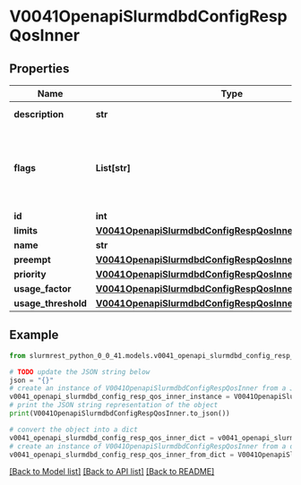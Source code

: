 # V0041OpenapiSlurmdbdConfigRespQosInner


## Properties

Name | Type | Description | Notes
------------ | ------------- | ------------- | -------------
**description** | **str** | Arbitrary description | [optional] 
**flags** | **List[str]** | Flags, to avoid modifying current values specify NOT_SET | [optional] 
**id** | **int** | Unique ID | [optional] 
**limits** | [**V0041OpenapiSlurmdbdConfigRespQosInnerLimits**](V0041OpenapiSlurmdbdConfigRespQosInnerLimits.md) |  | [optional] 
**name** | **str** | Name | [optional] 
**preempt** | [**V0041OpenapiSlurmdbdConfigRespQosInnerPreempt**](V0041OpenapiSlurmdbdConfigRespQosInnerPreempt.md) |  | [optional] 
**priority** | [**V0041OpenapiSlurmdbdConfigRespQosInnerPriority**](V0041OpenapiSlurmdbdConfigRespQosInnerPriority.md) |  | [optional] 
**usage_factor** | [**V0041OpenapiSlurmdbdConfigRespQosInnerUsageFactor**](V0041OpenapiSlurmdbdConfigRespQosInnerUsageFactor.md) |  | [optional] 
**usage_threshold** | [**V0041OpenapiSlurmdbdConfigRespQosInnerUsageThreshold**](V0041OpenapiSlurmdbdConfigRespQosInnerUsageThreshold.md) |  | [optional] 

## Example

```python
from slurmrest_python_0_0_41.models.v0041_openapi_slurmdbd_config_resp_qos_inner import V0041OpenapiSlurmdbdConfigRespQosInner

# TODO update the JSON string below
json = "{}"
# create an instance of V0041OpenapiSlurmdbdConfigRespQosInner from a JSON string
v0041_openapi_slurmdbd_config_resp_qos_inner_instance = V0041OpenapiSlurmdbdConfigRespQosInner.from_json(json)
# print the JSON string representation of the object
print(V0041OpenapiSlurmdbdConfigRespQosInner.to_json())

# convert the object into a dict
v0041_openapi_slurmdbd_config_resp_qos_inner_dict = v0041_openapi_slurmdbd_config_resp_qos_inner_instance.to_dict()
# create an instance of V0041OpenapiSlurmdbdConfigRespQosInner from a dict
v0041_openapi_slurmdbd_config_resp_qos_inner_from_dict = V0041OpenapiSlurmdbdConfigRespQosInner.from_dict(v0041_openapi_slurmdbd_config_resp_qos_inner_dict)
```
[[Back to Model list]](../README.md#documentation-for-models) [[Back to API list]](../README.md#documentation-for-api-endpoints) [[Back to README]](../README.md)


